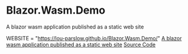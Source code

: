 # Blazor.Wasm.Demo

A blazor wasm application published as a static web site

WEBSITE = "https://lou-parslow.github.io/Blazor.Wasm.Demo/"
[A blazor wasm application published as a static web site](https://lou-parslow.github.io/Blazor.Wasm.Demo/)
[Source Code](https://github.com/lou-parslow/Blazor.Wasm.Demo)

